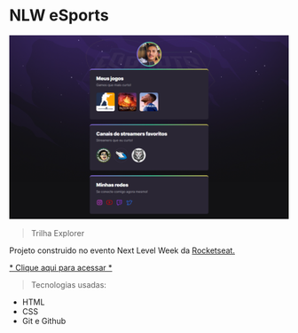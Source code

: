 # NLW eSports

![preview](./.github/preview.png)

>Trilha Explorer

Projeto construido no evento Next Level Week da [Rocketseat.](https://www.rocketseat.com.br/)

[* Clique aqui para acessar * ](https://teagadev.github.io/nlw-esportes-explorer/)

>Tecnologias usadas:

- HTML
- CSS
- Git e Github


